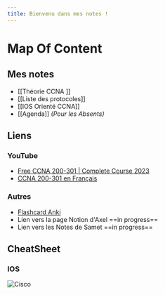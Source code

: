 ```yaml
---
title: Bienvenu dans mes notes !
---
```

# Map Of Content

## Mes notes 
- [[Théorie CCNA ]]
- [[Liste des protocoles]]
- [[IOS Orienté CCNA]]
- [[Agenda]] *(Pour les Absents)*

## Liens

### YouTube
- [Free CCNA 200-301 | Complete Course 2023](https://www.youtube.com/watch?v=H8W9oMNSuwo&list=PLxbwE86jKRgMpuZuLBivzlM8s2Dk5lXBQ)
- [CCNA 200-301 en Français](https://www.youtube.com/watch?v=6TDjSEU9lZI&list=PLbk3pyxYxY-pn6U0yDr_IObXZD6aKs0lC)

### Autres
- [Flashcard Anki](https://ankiweb.net/shared/info/591991787)
- Lien vers la page Notion d'Axel ==in progress==
- Lien vers les Notes de Samet ==in progress==



## CheatSheet

### IOS 
![Cisco](https://www.piratemoo.com/content/images/2021/05/1_GcUr0Nay0X7JluaHJraNpQ-1.png)
